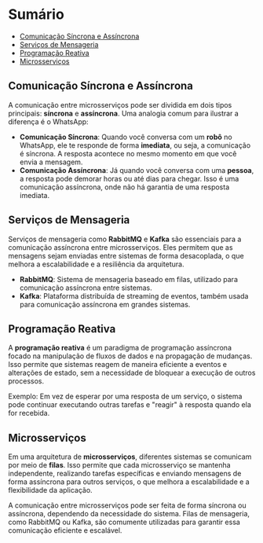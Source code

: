 # Sumário
- [Comunicação Síncrona e Assíncrona](#comunicação-síncrona-e-assíncrona)
- [Serviços de Mensageria](#serviços-de-mensageria)
- [Programação Reativa](#programação-reativa)
- [Microsserviços](#microsserviços)

## Comunicação Síncrona e Assíncrona

A comunicação entre microsserviços pode ser dividida em dois tipos principais: **síncrona** e **assíncrona**. Uma analogia comum para ilustrar a diferença é o WhatsApp:

- **Comunicação Síncrona**: Quando você conversa com um **robô** no WhatsApp, ele te responde de forma **imediata**, ou seja, a comunicação é síncrona. A resposta acontece no mesmo momento em que você envia a mensagem.
- **Comunicação Assíncrona**: Já quando você conversa com uma **pessoa**, a resposta pode demorar horas ou até dias para chegar. Isso é uma comunicação assíncrona, onde não há garantia de uma resposta imediata.

## Serviços de Mensageria

Serviços de mensageria como **RabbitMQ** e **Kafka** são essenciais para a comunicação assíncrona entre microsserviços. Eles permitem que as mensagens sejam enviadas entre sistemas de forma desacoplada, o que melhora a escalabilidade e a resiliência da arquitetura.

- **RabbitMQ**: Sistema de mensageria baseado em filas, utilizado para comunicação assíncrona entre sistemas.
- **Kafka**: Plataforma distribuída de streaming de eventos, também usada para comunicação assíncrona em grandes sistemas.

## Programação Reativa

A **programação reativa** é um paradigma de programação assíncrona focado na manipulação de fluxos de dados e na propagação de mudanças. Isso permite que sistemas reagem de maneira eficiente a eventos e alterações de estado, sem a necessidade de bloquear a execução de outros processos.

Exemplo: Em vez de esperar por uma resposta de um serviço, o sistema pode continuar executando outras tarefas e "reagir" à resposta quando ela for recebida.

## Microsserviços

Em uma arquitetura de **microsserviços**, diferentes sistemas se comunicam por meio de **filas**. Isso permite que cada microsserviço se mantenha independente, realizando tarefas específicas e enviando mensagens de forma assíncrona para outros serviços, o que melhora a escalabilidade e a flexibilidade da aplicação.

A comunicação entre microsserviços pode ser feita de forma síncrona ou assíncrona, dependendo da necessidade do sistema. Filas de mensageria, como RabbitMQ ou Kafka, são comumente utilizadas para garantir essa comunicação eficiente e escalável.
